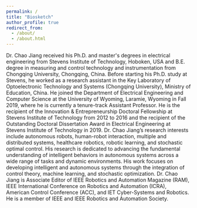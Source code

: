 ```yaml
---
permalink: /
title: "Biosketch"
author_profile: true
redirect_from: 
  - /about/
  - /about.html
---
```


Dr. Chao Jiang received his Ph.D. and master's degrees in electrical engineering from Stevens Institute of Technology, Hoboken, USA and B.E. degree in measuring and control technology and instrumentation from Chongqing University, Chongqing, China. Before starting his Ph.D. study at Stevens, he worked as a research assistant in the Key Laboratory of Optoelectronic Technology and Systems (Chongqing University), Ministry of Education, China. He joined the Department of Electrical Engineering  and Computer Science at the University of Wyoming, Laramie, Wyoming in Fall 2019, where he is currently a tenure-track Assistant Professor. He is the recipient of the Innovation & Entrepreneurship Doctoral Fellowship at Stevens Institute of Technology from 2012 to 2016 and the recipient of the Outstanding Doctoral Dissertation Award in Electrical Engineering at Stevens Institute of Technology in 2019. Dr. Chao Jiang’s research interests include autonomous robots, human-robot interaction, multiple and distributed systems, healthcare robotics, robotic learning, and stochastic optimal control. His research is dedicated to advancing the fundamental understanding of intelligent behaviors in autonomous systems across a wide range of tasks and dynamic environments. His work focuses on developing intelligent and autonomous systems through the integration of control theory, machine learning, and stochastic optimization. Dr. Chao Jiang is Associate Editor of IEEE Robotics and Automation Magazine (RAM), IEEE International Conference on Robotics and Automation (ICRA), American Control Conference (ACC), and IET Cyber-Systems and Robotics. He is a member of IEEE and IEEE Robotics and Automation Society. 
